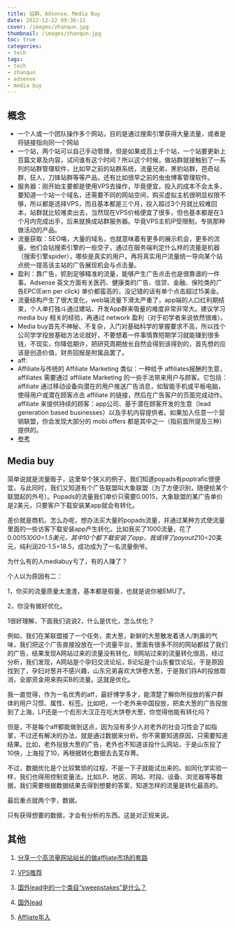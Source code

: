 ```yaml
---
title: 站群、Adsense、Media Buy
date: 2022-12-22 09:36:11
cover: /images/zhanqun.jpg
thumbnail: /images/zhanqun.jpg
toc: true
categories:
- tech
tags:
- tech
- zhanqun
- adsense
- media buy
---
```


## 概念
<!--more-->

- 一个人或一个团队操作多个网站，目的是通过搜索引擎获得大量流量，或者是将链接指向同一个网站
- 一个站，两个站可以自己手动管理，但是如果成百上千个站，一个站要更新上百篇文章及内容，试问谁有这个时间？所以这个时候，做站群就接触到了一系列的站群管理软件，比如早之前的站群系统，流量兄弟，黑豹站群，芭奇站群，狂人，刀锋站群等等产品，还有比如很早之前的虫虫博客管理软件。
- 服务器：刚开始主要都是使用VPS去操作，毕竟便宜，投入的成本不会太多，要知道一个站一个域名，还需要不同的网站空间，购买虚拟主机很明显权限不够，所以都是选择VPS，而且基本都是三个月，投入超过3个月就比较难回本，站群就比较难卖出去，当然现在VPS价格便宜了很多，但也基本都是在3个月内完成出手，后来就换成站群服务器。毕竟VPS主机IP受限制，专挑那种做活动的产品。
- 流量获取：SEO咯，大量的域名，也就意味着有更多的展示机会，更多的流量。他们会钻搜索引擎的一些空子，通过在服务端判定什么样的流量是机器（搜索引擎spider），哪些是真实的用户。再将真实用户流量统一导向某个站点统一提高该主站的广告展现机会与点击量。
- 盈利：靠广告，抓到足够精准的流量，能够产生广告点击也是很靠谱的一件事。Adsense 英文方面有关医药、健康类的广告、信贷、金融、保险类的广告EPC(Earn per click) 单价都蛮高的，没记错的话有单个点击超过15美金。
- 流量结构产生了很大变化，web端流量下滑太严重了，app端的人口红利期结束，个人单打独斗通过建站、开发App群来吸量的难度非常非常大。建议学习 media buy 相关的经验，再通过 network 盈利（对于初学者来说依然很难）。
- Media buy首先不神秘、不复杂，入门对基础科学的掌握要求不高，所以找个公司学学投放基础方法论就好，不要想着一件事情靠短期学习就能赚到很多钱，不现实，你降低期许，把研究周期放长自然会得到该得到的，首先想的应该是创造价值，财务回报是附属品罢了。
- aff: 
 - Affiliate与传统的 Affiliate Marketing 类似：一种给予 affiliates报酬的生意，affiliates 需要通过 affiliate Marketing 的一些手法带来用户与顾客。它包括：affiliate 通过移动设备向潜在的用户推送广告消息，如智能手机或平板电脑，使得用户或潜在顾客点击 affiliate 的链接，然后在广告客户的页面完成动作。affiliate 来提供持续的顾客：app公司、基于潜在顾客开发的生意（lead generation based businesses）以及手机内容提供者。如果加入任意一个营销联盟，你会发现大部分的 mobi offers 都是其中之一（指前面所提及三种）提供的。
  - [参考](https://www.zhihu.com/question/20586996/answer/2147384572)


## Media buy

简单说就是流量贩子，这里举个狭义的例子，我们知道popads有poptrafic很便宜，与此同时，我们又知道有个广告联盟叫大象联盟（为了方便识别，随便给某个联盟起的外号）。Popads的流量我们单价只需要0.0015，大象联盟的某广告单价是2美元，只要客户下载安装某app就会有转化。

差价就是商机，怎么办呢，想办法买大量的popads流量，并通过某种方式使流量里面的一些访客下载安装app产生转化。比如我买了1000流量，花了0.0015*1000=1.5美元，其中10个都下载安装了app，我或得了payout2*10=20美元，纯利润20-1.5=18.5，成功成为了一名流量倒爷。

为什么有的人mediabuy亏了，有的人赚了？

个人以为原因有二：

1，你买的流量质量太渣渣，基本都是假量，也就是说你被EMU了。

2，你没有做好优化。

1很好理解，下面我们说说2，什么是优化，怎么优化？

例如，我们在某联盟接了一个任务，卖大葱，新鲜的大葱散发着诱人/刺鼻的气味，我们把这个广告直接投放在一个流量平台，里面有很多不同的网站都挂了我们的广告，结果发现A网站过来的流量没有转化，B网站过来的流量转化很高，经过分析，我们发现，A网站是个孕妇交流论坛，B论坛是个山东餐饮论坛，于是原因找到了，孕妇对葱并不感兴趣，山东兄弟喜欢大饼卷大葱，于是我们将A的投放取消，全部资金用来购买B的流量。这就是优化。

我一直觉得，作为一名优秀的aff，最好博学多才，能清楚了解你所投放的客户群体的用户习惯、属性、标签。比如吧，一个老外来中国投放，把卖大葱的广告投放到了上海，LP还是一个彪形大汉正在吃大饼卷大葱，你觉得他能有转化吗？

但是，不是每个aff都能做到这点，因为没有多少人对老外的社会习性会了如指掌，不过还有解决的办法，就是通过数据来分析。你不需要知道原因，只需要知道结果。比如，老外投放大葱的广告，老外也不知道该投什么网站，于是山东投了10快，上海投了10，再根据转化数据去去芜存菁。

不过，数据优化是个比较繁琐的过程，不是一下子就能试出来的。如同化学实验一样，我们也得用控制变量法。比如LP、地区、网站、时段、设备、浏览器等等数据，我们需要根据数据结果去得到想要的答案，知道怎样的流量是转化最高的。

最后重点就两个字，数据。

只有获得想要的数据，才会有分析的东西。这是对正规来说。

## 其他

1. [分享一个高流量网站站长的做affliate市场的套路](https://zhuanlan.zhihu.com/p/26744163)

2. [VPS推荐](https://hello.lxdhome.com/p/2093/)

3. [国外lead中的一个类目“sweepstakes”是什么？](https://zhuanlan.zhihu.com/p/566046219)

4. [国外lead](https://www.zhihu.com/column/c_1419009435264610304)

5. [Affliate年入](https://zhuanlan.zhihu.com/p/554905328)